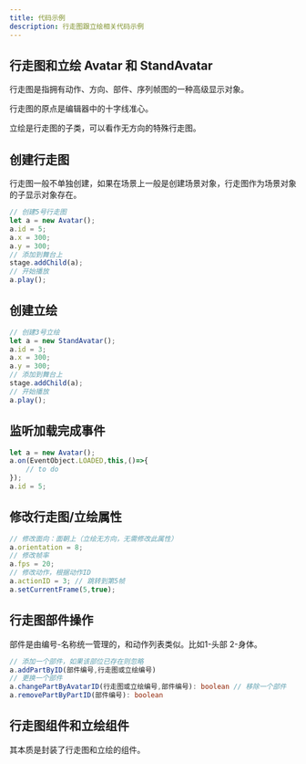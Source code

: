 ```yaml
---
title: 代码示例
description: 行走图跟立绘相关代码示例
---
```


## 行走图和立绘 Avatar 和 StandAvatar

行走图是指拥有动作、方向、部件、序列帧图的一种高级显示对象。

行走图的原点是编辑器中的十字线准心。

立绘是行走图的子类，可以看作无方向的特殊行走图。

<!-- - [概念：行走图](/zh_hans/getting-started/avatar)
- [概念：立绘](/zh_hans/getting-started/standavatar)
- [行走图API：Avatar](/zh_hans/library/2d/client/avatar)
- [立绘API：StandAvatar](/zh_hans/library/2d/client/standavatar) -->

## 创建行走图

行走图一般不单独创建，如果在场景上一般是创建场景对象，行走图作为场景对象的子显示对象存在。

```ts [Script.ts]
// 创建5号行走图
let a = new Avatar();
a.id = 5;
a.x = 300;
a.y = 300;
// 添加到舞台上
stage.addChild(a);
// 开始播放
a.play();
```

## 创建立绘

```ts [Script.ts]
// 创建3号立绘
let a = new StandAvatar();
a.id = 3;
a.x = 300;
a.y = 300;
// 添加到舞台上
stage.addChild(a);
// 开始播放
a.play();
```

## 监听加载完成事件

```ts [Script.ts]
let a = new Avatar();
a.on(EventObject.LOADED,this,()=>{
    // to do
});
a.id = 5;
```

## 修改行走图/立绘属性

```ts [Script.ts]
// 修改面向：面朝上（立绘无方向，无需修改此属性）
a.orientation = 8;
// 修改帧率
a.fps = 20;
// 修改动作，根据动作ID
a.actionID = 3; // 跳转到第5帧
a.setCurrentFrame(5,true);
```

## 行走图部件操作

部件是由编号-名称统一管理的，和动作列表类似。比如1-头部 2-身体。

```ts [Script.ts]
// 添加一个部件，如果该部位已存在则忽略
a.addPartByID(部件编号,行走图或立绘编号)
// 更换一个部件
a.changePartByAvatarID(行走图或立绘编号,部件编号): boolean // 移除一个部件
a.removePartByPartID(部件编号): boolean
```

## 行走图组件和立绘组件

其本质是封装了行走图和立绘的组件。

<!-- ## 参考资料

- [GameCreator2D内核工程](/zh_hans/getting-started/createproject#根据开发者内核创建工程)
- [GameCreator2DNet内核工程](/zh_hans/getting-started/createproject#根据开发者内核创建工程)
- [API-单机版-客户端行走图: Avatar](/zh_hans/library/2d/client/avatar)
- [API-单机版-客户端行走图界面组件: UIAvatar](/zh_hans/library/2d/client/interface/uiavatar)
- [API-单机版-客户端行走图动作数据: AvatarAction](/zh_hans/library/2d/client/data/avataraction)
- [API-单机版-客户端行走图帧图像数据: AvatarFrameImage](/zh_hans/library/2d/client/data/avatarframeimage)
- [API-单机版-客户端行走图辅助体数据: AvatarRefObj](/zh_hans/library/2d/client/data/avatarrefobj)
- [API-网络版-客户端行走图: Avatar](/zh_hans/library/2dnetwork/client/avatar)
- [API-网络版-客户端行走图界面组件: UIAvatar](/zh_hans/library/2dnetwork/client/interface/uiavatar)
- [API-网络版-客户端行走图动作数据: AvatarAction](/zh_hans/library/2dnetwork/client/data/avataraction)
- [API-网络版-客户端行走图帧图像数据: AvatarFrameImage](/zh_hans/library/2dnetwork/client/data/avatarframeimage)
- [API-网络版-客户端行走图辅助体数据: AvatarRefObj](/zh_hans/library/2dnetwork/client/data/avatarrefobj)
- [API-单机版-客户端立绘: StandAvatar](/zh_hans/library/2d/client/standavatar)
- [API-单机版-客户端立绘界面组件: UIStandAvatar](/zh_hans/library/2d/client/interface/uistandavatar)
- [API-网络版-客户端立绘: StandAvatar](/zh_hans/library/2dnetwork/client/standavatar)
- [API-网络版-客户端立绘界面组件: UIStandAvatar](/zh_hans/library/2dnetwork/client/interface/uistandavatar) -->
